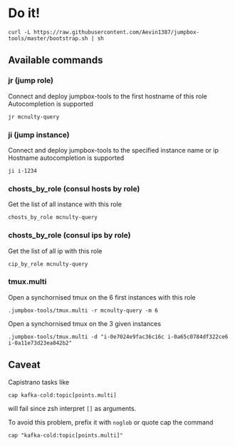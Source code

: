 # Do it!

```
curl -L https://raw.githubusercontent.com/Aevin1387/jumpbox-tools/master/bootstrap.sh | sh
```

## Available commands

### jr (jump role)
Connect and deploy jumpbox-tools to the first hostname of this role
Autocompletion is supported
```
jr mcnulty-query
```

### ji (jump instance)
Connect and deploy jumpbox-tools to the specified instance name or ip
Hostname autocompletion is supported
```
ji i-1234
```

### chosts_by_role (consul hosts by role)
Get the list of all instance with this role
```
chosts_by_role mcnulty-query
```

### chosts_by_role (consul ips by role)
Get the list of all ip with this role
```
cip_by_role mcnulty-query
```

### tmux.multi
Open a synchornised tmux on the 6 first instances with this role
```
.jumpbox-tools/tmux.multi -r mcnulty-query -m 6
```

Open a synchornised tmux on the 3 given instances
```
.jumpbox-tools/tmux.multi -d "i-0e7024e9fac36c16c i-0a65c0784df322ce6 i-0a11e73d23ea042b2"
```

## Caveat

Capistrano tasks like

```
cap kafka-cold:topic[points.multi]
```

will fail since zsh interpret `[]` as arguments.

To avoid this problem, prefix it with `noglob` or quote cap the command

```
cap "kafka-cold:topic[points.multi]"
```
